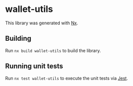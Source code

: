 # wallet-utils

This library was generated with [Nx](https://nx.dev).

## Building

Run `nx build wallet-utils` to build the library.

## Running unit tests

Run `nx test wallet-utils` to execute the unit tests via [Jest](https://jestjs.io).
